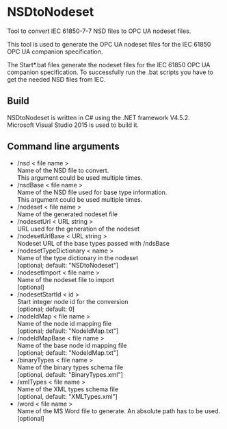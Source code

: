 # NSDtoNodeset
Tool to convert IEC 61850-7-7 NSD files to OPC UA nodeset files.

This tool is used to generate the OPC UA nodeset files for the IEC 61850 OPC UA companion specification.

The Start*.bat files generate the nodeset files for the IEC 61850 OPC UA companion specification.
To successfully run the .bat scripts you have to get the needed NSD files from IEC.

## Build
NSDtoNodeset is written in C# using the .NET framework V4.5.2. <br>
Microsoft Visual Studio 2015 is used to build it. 

## Command line arguments
* /nsd < file name ><br>
  Name of the NSD file to convert.<br>
  This argument could be used multiple times.
* /nsdBase < file name ><br>
  Name of the NSD file used for base type information.<br>
  This argument could be used multiple times.
* /nodeset < file name ><br>
  Name of the generated nodeset file
* /nodesetUrl < URL string ><br>
  URL used for the generation of the nodeset
* /nodesetUrlBase < URL string ><br>
  Nodeset URL of the base types passed with /ndsBase
* /nodesetTypeDictionary < name ><br>
  Name of the type dictionary in the nodeset
  <br> [optional; default: "NSDtoNodeset"]
* /nodesetImport < file name ><br>
  Name of the nodeset file to import
  <br> [optional]
* /nodesetStartId < id ><br>
  Start integer node id for the conversion 
  <br> [optional; default: 0]
* /nodeIdMap < file name ><br>
  Name of the node id mapping file
  <br>[optional; default: "NodeIdMap.txt"]
* /nodeIdMapBase < file name ><br>
  Name of the base node id mapping file
  <br>[optional; default: "NodeIdMap.txt"]
* /binaryTypes < file name ><br>
  Name of the binary types schema file 
  <br> [optional, default: "BinaryTypes.xml"]
* /xmlTypes < file name ><br>
  Name of the XML types schema file 
  <br> [optional, default: "XMLTypes.xml"]
* /word < file name >  
  Name of the MS Word file to generate. An absolute path has to be used.
  <br>[optional]  


